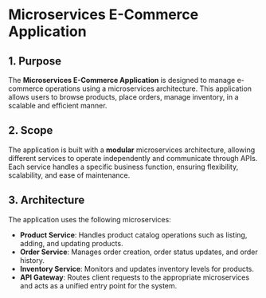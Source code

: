 # Microservices E-Commerce Application

## 1. Purpose

The **Microservices E-Commerce Application** is designed to manage e-commerce operations using a microservices architecture. This application allows users to browse products, place orders, manage inventory, in a scalable and efficient manner.

## 2. Scope

The application is built with a **modular** microservices architecture, allowing different services to operate independently and communicate through APIs. Each service handles a specific business function, ensuring flexibility, scalability, and ease of maintenance.

## 3. Architecture

The application uses the following microservices:
- **Product Service**: Handles product catalog operations such as listing, adding, and updating products.
- **Order Service**: Manages order creation, order status updates, and order history.
- **Inventory Service**: Monitors and updates inventory levels for products.
- **API Gateway**: Routes client requests to the appropriate microservices and acts as a unified entry point for the system.

